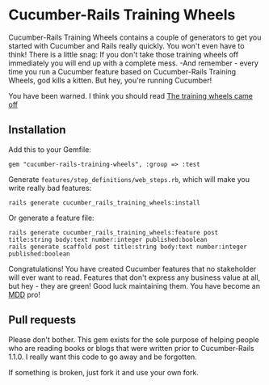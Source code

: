 # Cucumber-Rails Training Wheels

Cucumber-Rails Training Wheels contains a couple of generators to get you started with Cucumber and Rails really quickly. You won't even have to think! There is a little snag: If you don't take those training wheels off immediately you will end up with a complete mess. -And remember - every time you run a Cucumber feature based on Cucumber-Rails Training Wheels, god kills a kitten. But hey, you're running Cucumber!

You have been warned. I think you should read [The training wheels came off](http://aslakhellesoy.com/post/11055981222/the-training-wheels-came-off)

## Installation

Add this to your Gemfile:

    gem "cucumber-rails-training-wheels", :group => :test

Generate `features/step_definitions/web_steps.rb`, which will make you write really bad features:

    rails generate cucumber_rails_training_wheels:install

Or generate a feature file:

    rails generate cucumber_rails_training_wheels:feature post title:string body:text number:integer published:boolean
    rails generate scaffold post title:string body:text number:integer published:boolean

Congratulations! You have created Cucumber features that no stakeholder will ever want to read. Features that don't express
any business value at all, but hey - they are green! Good luck maintaining them. You have become an [MDD](http://skillsmatter.com/podcast/home/refuctoring-your-cukes) pro!

## Pull requests

Please don't bother. This gem exists for the sole purpose of helping people who are reading books or blogs that were written prior to Cucumber-Rails 1.1.0. I really want this code to go away and be forgotten.

If something is broken, just fork it and use your own fork.
